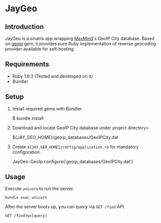 JayGeo
======

Introduction
------------

JayGeo is a sinatra app wrapping [MaxMind](http://maxmind.com)'s GeoIP City
database. Based on [geoip](https://github.com/cjheath/geoip) gem, it provides
pure Ruby implementation of reverse geocoding provider available for
self-hosting.

Requirements
------------

  - Ruby 1.9.3 (Tested and developed on it)
  - Bundler

Setup
-----

  1. Install required gems with Bundler.

        $ bundle install

  2. Download and locate GeoIP City database under project directory>

        ${JAY_GEO_HOME}/geoip_databases/GeoIPCity.dat

  3. Create `${JAY_GEO_HOME}/config/application.rb` for mandatory
     configuration.

        JayGeo::GeoIp.configure('geoip_databases/GeoIPCity.dat')

Usage
-----

Execute `unicorn` to run the server.

    bundle exec unicorn

After the server boots up, you can query via `GET /find` API.

    GET /find?q=[query]
